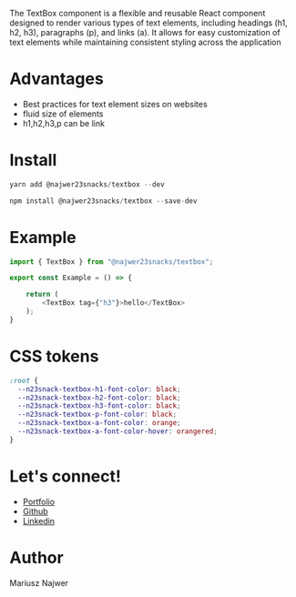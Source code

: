 The TextBox component is a flexible and reusable React component designed to render various types of text elements, including headings (h1, h2, h3), paragraphs (p), and links (a). It allows for easy customization of text elements while maintaining consistent styling across the application

# Advantages

- Best practices for text element sizes on websites
- fluid size of elements
- h1,h2,h3,p can be link

# Install

```js
yarn add @najwer23snacks/textbox --dev
```

```js
npm install @najwer23snacks/textbox --save-dev
```

# Example

```typescript
import { TextBox } from "@najwer23snacks/textbox";

export const Example = () => {

    return (
        <TextBox tag={"h3"}>hello</TextBox>
    );
}
```

# CSS tokens

```css
:root {
  --n23snack-textbox-h1-font-color: black;
  --n23snack-textbox-h2-font-color: black;
  --n23snack-textbox-h3-font-color: black;
  --n23snack-textbox-p-font-color: black;
  --n23snack-textbox-a-font-color: orange;
  --n23snack-textbox-a-font-color-hover: orangered;
}
```

# Let's connect!

- [Portfolio](https://najwer23.github.io/)
- [Github](https://github.com/najwer23)
- [Linkedin](https://www.linkedin.com/in/najwer23/)

# Author

Mariusz Najwer
